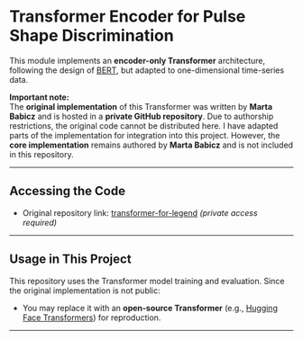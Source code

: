 # Transformer Encoder for Pulse Shape Discrimination

This module implements an **encoder-only Transformer** architecture, following the design of [BERT](https://arxiv.org/abs/1810.04805), but adapted to one-dimensional time-series data.  

**Important note:**  
The **original implementation** of this Transformer was written by **Marta Babicz** and is hosted in a **private GitHub repository**. Due to authorship restrictions, the original code cannot be distributed here. I have adapted parts of the implementation for integration into this project. However, the **core implementation** remains authored by **Marta Babicz** and is not included in this repository.  

---

## Accessing the Code

- Original repository link: [transformer-for-legend](https://github.com/mababicz/transformer_for_legend) *(private access required)*  

---

## Usage in This Project

This repository uses the Transformer model training and evaluation. Since the original implementation is not public:

- You may replace it with an **open-source Transformer** (e.g., [Hugging Face Transformers](https://huggingface.co/docs/transformers/index)) for reproduction.  

---

